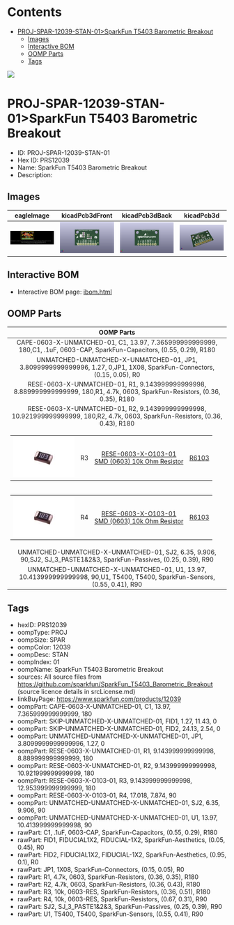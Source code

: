 



Contents
========

* [PROJ-SPAR-12039-STAN-01>SparkFun T5403 Barometric Breakout](#proj-spar-12039-stan-01sparkfun-t5403-barometric-breakout)
	* [Images](#images)
	* [Interactive BOM](#interactive-bom)
	* [OOMP Parts](#oomp-parts)
	* [Tags](#tags)
  
![][im]
# PROJ-SPAR-12039-STAN-01>SparkFun T5403 Barometric Breakout

- ID: PROJ-SPAR-12039-STAN-01
- Hex ID: PRS12039
- Name: SparkFun T5403 Barometric Breakout
- Description: 

## Images
  
  

|eagleImage|kicadPcb3dFront|kicadPcb3dBack|kicadPcb3d|
| :---: | :---: | :---: | :---: |
|[![eagleImage](eagleImage_140.png)](eagleImage_600.png)|[![kicadPcb3dFront](kicadPcb3dFront_140.png)](kicadPcb3dFront_600.png)|[![kicadPcb3dBack](kicadPcb3dBack_140.png)](kicadPcb3dBack_600.png)|[![kicadPcb3d](kicadPcb3d_140.png)](kicadPcb3d_600.png)|

## Interactive BOM

- Interactive BOM page: [ibom.html](kicad/bom/ibom.html)

## OOMP Parts
  

|OOMP Parts|
| :---: |
|CAPE-0603-X-UNMATCHED-01, C1, 13.97, 7.365999999999999, 180,C1, .1uF, 0603-CAP, SparkFun-Capacitors, (0.55, 0.29), R180|
|UNMATCHED-UNMATCHED-X-UNMATCHED-01, JP1, 3.8099999999999996, 1.27, 0,JP1, 1X08, SparkFun-Connectors, (0.15, 0.05), R0|
|RESE-0603-X-UNMATCHED-01, R1, 9.143999999999998, 8.889999999999999, 180,R1, 4.7k, 0603, SparkFun-Resistors, (0.36, 0.35), R180|
|RESE-0603-X-UNMATCHED-01, R2, 9.143999999999998, 10.921999999999999, 180,R2, 4.7k, 0603, SparkFun-Resistors, (0.36, 0.43), R180|
|<table><tr><td>![RESE-0603-X-O103-01](https://raw.githubusercontent.com/oomlout/oomlout_OOMP_parts/main/RESE-0603-X-O103-01/image_140.jpg)</td><td> R3</td><td>[RESE-0603-X-O103-01<br>SMD (0603) 10k Ohm Resistor](https://github.com/oomlout/oomlout_OOMP_parts/tree/main/RESE-0603-X-O103-01/)</td><td>[R6103](https://github.com/oomlout/oomlout_OOMP_parts/tree/main/RESE-0603-X-O103-01/)</td></tr></table>|
|<table><tr><td>![RESE-0603-X-O103-01](https://raw.githubusercontent.com/oomlout/oomlout_OOMP_parts/main/RESE-0603-X-O103-01/image_140.jpg)</td><td> R4</td><td>[RESE-0603-X-O103-01<br>SMD (0603) 10k Ohm Resistor](https://github.com/oomlout/oomlout_OOMP_parts/tree/main/RESE-0603-X-O103-01/)</td><td>[R6103](https://github.com/oomlout/oomlout_OOMP_parts/tree/main/RESE-0603-X-O103-01/)</td></tr></table>|
|UNMATCHED-UNMATCHED-X-UNMATCHED-01, SJ2, 6.35, 9.906, 90,SJ2, SJ_3_PASTE1&2&3, SparkFun-Passives, (0.25, 0.39), R90|
|UNMATCHED-UNMATCHED-X-UNMATCHED-01, U1, 13.97, 10.413999999999998, 90,U1, T5400, T5400, SparkFun-Sensors, (0.55, 0.41), R90|

## Tags

- hexID: PRS12039
- oompType: PROJ
- oompSize: SPAR
- oompColor: 12039
- oompDesc: STAN
- oompIndex: 01
- oompName: SparkFun T5403 Barometric Breakout
- sources: All source files from https://github.com/sparkfun/SparkFun_T5403_Barometric_Breakout (source licence details in srcLicense.md)
- linkBuyPage: https://www.sparkfun.com/products/12039
- oompPart: CAPE-0603-X-UNMATCHED-01, C1, 13.97, 7.365999999999999, 180
- oompPart: SKIP-UNMATCHED-X-UNMATCHED-01, FID1, 1.27, 11.43, 0
- oompPart: SKIP-UNMATCHED-X-UNMATCHED-01, FID2, 24.13, 2.54, 0
- oompPart: UNMATCHED-UNMATCHED-X-UNMATCHED-01, JP1, 3.8099999999999996, 1.27, 0
- oompPart: RESE-0603-X-UNMATCHED-01, R1, 9.143999999999998, 8.889999999999999, 180
- oompPart: RESE-0603-X-UNMATCHED-01, R2, 9.143999999999998, 10.921999999999999, 180
- oompPart: RESE-0603-X-O103-01, R3, 9.143999999999998, 12.953999999999999, 180
- oompPart: RESE-0603-X-O103-01, R4, 17.018, 7.874, 90
- oompPart: UNMATCHED-UNMATCHED-X-UNMATCHED-01, SJ2, 6.35, 9.906, 90
- oompPart: UNMATCHED-UNMATCHED-X-UNMATCHED-01, U1, 13.97, 10.413999999999998, 90
- rawPart: C1, .1uF, 0603-CAP, SparkFun-Capacitors, (0.55, 0.29), R180
- rawPart: FID1, FIDUCIAL1X2, FIDUCIAL-1X2, SparkFun-Aesthetics, (0.05, 0.45), R0
- rawPart: FID2, FIDUCIAL1X2, FIDUCIAL-1X2, SparkFun-Aesthetics, (0.95, 0.1), R0
- rawPart: JP1, 1X08, SparkFun-Connectors, (0.15, 0.05), R0
- rawPart: R1, 4.7k, 0603, SparkFun-Resistors, (0.36, 0.35), R180
- rawPart: R2, 4.7k, 0603, SparkFun-Resistors, (0.36, 0.43), R180
- rawPart: R3, 10k, 0603-RES, SparkFun-Resistors, (0.36, 0.51), R180
- rawPart: R4, 10k, 0603-RES, SparkFun-Resistors, (0.67, 0.31), R90
- rawPart: SJ2, SJ_3_PASTE1&2&3, SparkFun-Passives, (0.25, 0.39), R90
- rawPart: U1, T5400, T5400, SparkFun-Sensors, (0.55, 0.41), R90



[im]: kicadPcb3d_450.png
